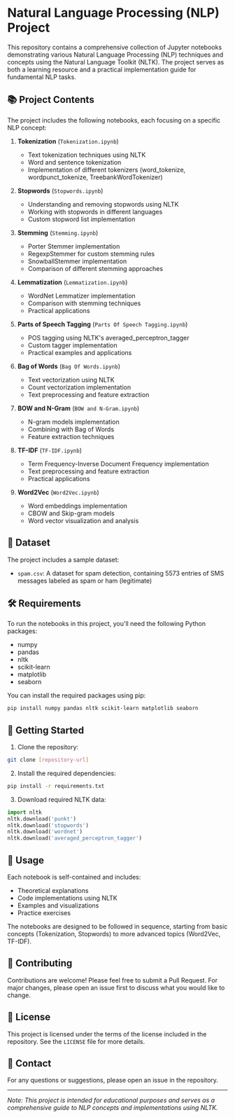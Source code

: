 # Natural Language Processing (NLP) Project

This repository contains a comprehensive collection of Jupyter notebooks demonstrating various Natural Language Processing (NLP) techniques and concepts using the Natural Language Toolkit (NLTK). The project serves as both a learning resource and a practical implementation guide for fundamental NLP tasks.

## 📚 Project Contents

The project includes the following notebooks, each focusing on a specific NLP concept:

1. **Tokenization** (`Tokenization.ipynb`)
   - Text tokenization techniques using NLTK
   - Word and sentence tokenization
   - Implementation of different tokenizers (word_tokenize, wordpunct_tokenize, TreebankWordTokenizer)

2. **Stopwords** (`Stopwords.ipynb`)
   - Understanding and removing stopwords using NLTK
   - Working with stopwords in different languages
   - Custom stopword list implementation

3. **Stemming** (`Stemming.ipynb`)
   - Porter Stemmer implementation
   - RegexpStemmer for custom stemming rules
   - SnowballStemmer implementation
   - Comparison of different stemming approaches

4. **Lemmatization** (`Lemmatization.ipynb`)
   - WordNet Lemmatizer implementation
   - Comparison with stemming techniques
   - Practical applications

5. **Parts of Speech Tagging** (`Parts Of Speech Tagging.ipynb`)
   - POS tagging using NLTK's averaged_perceptron_tagger
   - Custom tagger implementation
   - Practical examples and applications

6. **Bag of Words** (`Bag Of Words.ipynb`)
   - Text vectorization using NLTK
   - Count vectorization implementation
   - Text preprocessing and feature extraction

7. **BOW and N-Gram** (`BOW and N-Gram.ipynb`)
   - N-gram models implementation
   - Combining with Bag of Words
   - Feature extraction techniques

8. **TF-IDF** (`TF-IDF.ipynb`)
   - Term Frequency-Inverse Document Frequency implementation
   - Text preprocessing and feature extraction
   - Practical applications

9. **Word2Vec** (`Word2Vec.ipynb`)
   - Word embeddings implementation
   - CBOW and Skip-gram models
   - Word vector visualization and analysis

## 📁 Dataset

The project includes a sample dataset:
- `spam.csv`: A dataset for spam detection, containing 5573 entries of SMS messages labeled as spam or ham (legitimate)

## 🛠️ Requirements

To run the notebooks in this project, you'll need the following Python packages:
- numpy
- pandas
- nltk
- scikit-learn
- matplotlib
- seaborn

You can install the required packages using pip:
```bash
pip install numpy pandas nltk scikit-learn matplotlib seaborn
```

## 🚀 Getting Started

1. Clone the repository:
```bash
git clone [repository-url]
```

2. Install the required dependencies:
```bash
pip install -r requirements.txt
```

3. Download required NLTK data:
```python
import nltk
nltk.download('punkt')
nltk.download('stopwords')
nltk.download('wordnet')
nltk.download('averaged_perceptron_tagger')
```

## 📝 Usage

Each notebook is self-contained and includes:
- Theoretical explanations
- Code implementations using NLTK
- Examples and visualizations
- Practice exercises

The notebooks are designed to be followed in sequence, starting from basic concepts (Tokenization, Stopwords) to more advanced topics (Word2Vec, TF-IDF).

## 🤝 Contributing

Contributions are welcome! Please feel free to submit a Pull Request. For major changes, please open an issue first to discuss what you would like to change.

## 📄 License

This project is licensed under the terms of the license included in the repository. See the `LICENSE` file for more details.

## 📧 Contact

For any questions or suggestions, please open an issue in the repository.

---
*Note: This project is intended for educational purposes and serves as a comprehensive guide to NLP concepts and implementations using NLTK.*